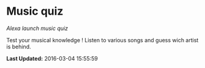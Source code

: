 # Music quiz
*Alexa launch music quiz*

Test your musical knowledge ! Listen to various songs and guess wich artist is behind.

**Last Updated:** 2016-03-04 15:55:59